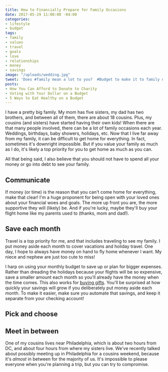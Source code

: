 ```yaml
---
title: How to Financially Prepare for Family Occasions
date: 2017-05-29 11:00:00 -04:00
categories:
- lifestyle
- budget
tags:
- family
- values
- travel
- goals
- love
- relationships
- money
- savings
image: "/uploads/wedding.jpg"
tweet: 'Does #family mean a lot to you?  #Budget to make it to family occasions!'
posts:
- How You Can Afford to Donate to Charity
- Voting with Your Dollar on a Budget
- 5 Ways to Eat Healthy on a Budget
---
```


I have a pretty big family. My mom has five sisters, my dad has two brothers, and between all of them, there are about 18 cousins. Plus, my cousins (and sisters) have started having their own kids! When there are that many people involved, there can be a lot of family occasions each year. Weddings, birthdays, baby showers, holidays, etc. Now that I live far away from my family, it can be difficult to get home for everything. In fact, sometimes it's downright impossible. But if you value your family as much as I do, it's likely a top priority for you to get home as much as you can.

All that being said, I also believe that you should not have to spend all your money or go into debt to see your family.

## Communicate

If money (or time) is the reason that you can't come home for everything, make that clear! I'm a huge proponent for being open with your loved ones about your financial woes and goals. The more up front you are, the more supportive they will (likely) be. And if you're lucky, maybe they'll buy your flight home like my parents used to (thanks, mom and dad!).

## Save each month

Travel is a top priority for me, and that includes traveling to see my family. I put money aside each month to cover vacations and holiday travel. One day, I hope to always have money on hand to fly home whenever I want. My niece and nephew are just too cute to miss!

I harp on using your monthly budget to save up or plan for bigger expenses. Rather than dreading the holidays because your flights will be so expensive, save a smaller amount each month so you'll already have the money when the time comes. This also works for [buying gifts](https://www.maggiegermano.com/blog/stress-free-holidays). You'll be surprised at how quickly your savings will grow if you deliberately put money aside each month. To make it easier, make sure you automate that savings, and keep it separate from your checking account!

## Pick and choose

## Meet in between

One of my cousins lives near Philadelphia, which is about two hours from DC, and about four hours from where my sisters live. We've recently talked about possibly meeting up in Philadelphia for a cousins weekend, because it's *almost* in between for the majority of us. It's impossible to please everyone when you're planning a trip, but you can try to compromise.
